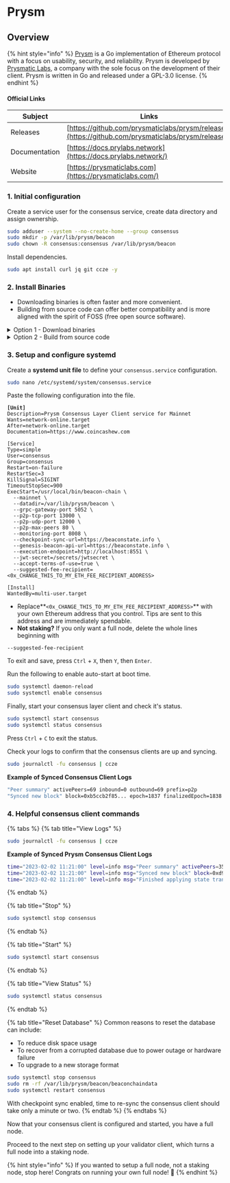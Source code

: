 # Prysm

## Overview

{% hint style="info" %}
[Prysm](https://github.com/prysmaticlabs/prysm) is a Go implementation of Ethereum protocol with a focus on usability, security, and reliability. Prysm is developed by [Prysmatic Labs](https://prysmaticlabs.com), a company with the sole focus on the development of their client. Prysm is written in Go and released under a GPL-3.0 license.
{% endhint %}

#### Official Links

| Subject       | Links                                                                                              |
| ------------- | -------------------------------------------------------------------------------------------------- |
| Releases      | [https://github.com/prysmaticlabs/prysm/releases](https://github.com/prysmaticlabs/prysm/releases) |
| Documentation | [https://docs.prylabs.network](https://docs.prylabs.network/)                                      |
| Website       | [https://prysmaticlabs.com](https://prysmaticlabs.com/)                                            |

### 1. Initial configuration

Create a service user for the consensus service, create data directory and assign ownership.

```bash
sudo adduser --system --no-create-home --group consensus
sudo mkdir -p /var/lib/prysm/beacon
sudo chown -R consensus:consensus /var/lib/prysm/beacon
```

Install dependencies.

```bash
sudo apt install curl jq git ccze -y
```

### 2. Install Binaries

* Downloading binaries is often faster and more convenient.
* Building from source code can offer better compatibility and is more aligned with the spirit of FOSS (free open source software).

<details>

<summary>Option 1 - Download binaries</summary>

Run the following to automatically download the latest binaries.

```bash
cd $HOME
prysm_version=$(curl -f -s https://prysmaticlabs.com/releases/latest)
file_beacon=beacon-chain-${prysm_version}-linux-amd64
file_validator=validator-${prysm_version}-linux-amd64
curl -f -L "https://prysmaticlabs.com/releases/${file_beacon}" -o beacon-chain
curl -f -L "https://prysmaticlabs.com/releases/${file_validator}" -o validator
chmod +x beacon-chain validator
```

Install the binaries.

<pre class="language-bash"><code class="lang-bash"><strong>sudo mv beacon-chain validator /usr/local/bin
</strong></code></pre>

</details>

<details>

<summary>Option 2 - Build from source code</summary>

Install Go dependencies

```bash
wget -O go.tar.gz https://go.dev/dl/go1.22.2.linux-amd64.tar.gz
sudo rm -rf /usr/local/go && sudo tar -C /usr/local -xzf go.tar.gz
echo export PATH=$PATH:/usr/local/go/bin >> $HOME/.bashrc
source $HOME/.bashrc
```

Verify Go is properly installed by checking the version and cleanup files.

```bash
go version
rm go.tar.gz
```

Install build dependencies.

```bash
sudo apt-get update
sudo apt install build-essential git
```

Build the binaries.

```bash
mkdir -p ~/git
cd ~/git
git clone https://github.com/prysmaticlabs/prysm.git
cd prysm
git fetch --tags
RELEASETAG=$(curl -s https://api.github.com/repos/prysmaticlabs/prysm/releases/latest | jq -r .tag_name)
git checkout tags/$RELEASETAG
go build -o=./build/beacon-chain ./cmd/beacon-chain
go build -o=./build/validator ./cmd/validator
```

Install the binaries.

```shell
sudo cp $HOME/git/prysm/build/beacon-chain /usr/local/bin
sudo cp $HOME/git/prysm/build/validator /usr/local/bin
```

</details>

### **3. Setup and configure systemd**

Create a **systemd unit file** to define your `consensus.service` configuration.

```bash
sudo nano /etc/systemd/system/consensus.service
```

Paste the following configuration into the file.

<pre class="language-bash"><code class="lang-bash"><strong>[Unit]
</strong>Description=Prysm Consensus Layer Client service for Mainnet
Wants=network-online.target
After=network-online.target
Documentation=https://www.coincashew.com

[Service]
Type=simple
User=consensus
Group=consensus
Restart=on-failure
RestartSec=3
KillSignal=SIGINT
TimeoutStopSec=900
ExecStart=/usr/local/bin/beacon-chain \
  --mainnet \
  --datadir=/var/lib/prysm/beacon \
  --grpc-gateway-port 5052 \
  --p2p-tcp-port 13000 \
  --p2p-udp-port 12000 \
  --p2p-max-peers 80 \
  --monitoring-port 8008 \
  --checkpoint-sync-url=https://beaconstate.info \
  --genesis-beacon-api-url=https://beaconstate.info \
  --execution-endpoint=http://localhost:8551 \
  --jwt-secret=/secrets/jwtsecret \
  --accept-terms-of-use=true \
  --suggested-fee-recipient=&#x3C;0x_CHANGE_THIS_TO_MY_ETH_FEE_RECIPIENT_ADDRESS>

[Install]
WantedBy=multi-user.target
</code></pre>

* Replace**`<0x_CHANGE_THIS_TO_MY_ETH_FEE_RECIPIENT_ADDRESS>`** with your own Ethereum address that you control. Tips are sent to this address and are immediately spendable.
* **Not staking?** If you only want a full node, delete the whole lines beginning with

```
--suggested-fee-recipient
```

To exit and save, press `Ctrl` + `X`, then `Y`, then `Enter`.

Run the following to enable auto-start at boot time.

```bash
sudo systemctl daemon-reload
sudo systemctl enable consensus
```

Finally, start your consensus layer client and check it's status.

```bash
sudo systemctl start consensus
sudo systemctl status consensus
```

Press `Ctrl` + `C` to exit the status.

Check your logs to confirm that the consensus clients are up and syncing.

```bash
sudo journalctl -fu consensus | ccze
```

**Example of Synced Consensus Client Logs**

```bash
"Peer summary" activePeers=69 inbound=0 outbound=69 prefix=p2p
"Synced new block" block=0xb5ccb2f85... epoch=1837 finalizedEpoch=1838 finalizedRoot=0x1dce0... prefix=blockchain slot=21338 "Finished applying state transition" attestations=128 payloadHash=0x000000000000 prefix=blockchain slot=2138 syncBitsCount=213 txCount=0"terminal difficulty has not been reached yet" latestDifficulty=10000000 prefix=powchain terminalDifficulty=10000000
```

### 4. Helpful consensus client commands

{% tabs %}
{% tab title="View Logs" %}
```bash
sudo journalctl -fu consensus | ccze
```

**Example of Synced Prysm Consensus Client Logs**

```bash
time="2023-02-02 11:21:00" level=info msg="Peer summary" activePeers=35 inbound=10 outbound=25 prefix=p2p
time="2023-02-02 11:21:00" level=info msg="Synced new block" block=0xd9ddeza1289... epoch=11795 finalizedEpoch=111794 finalizedRoot=0x462e3275... prefix=blockchain slot=31205
time="2023-02-02 11:21:00" level=info msg="Finished applying state transition" attestations=64 payloadHash=0x000000000000 prefix=blockchain slot=31205 syncBitsCount=209 txCount=0
```
{% endtab %}

{% tab title="Stop" %}
```bash
sudo systemctl stop consensus
```
{% endtab %}

{% tab title="Start" %}
```bash
sudo systemctl start consensus
```
{% endtab %}

{% tab title="View Status" %}
```bash
sudo systemctl status consensus
```
{% endtab %}

{% tab title="Reset Database" %}
Common reasons to reset the database can include:

* To reduce disk space usage
* To recover from a corrupted database due to power outage or hardware failure
* To upgrade to a new storage format

```bash
sudo systemctl stop consensus
sudo rm -rf /var/lib/prysm/beacon/beaconchaindata
sudo systemctl restart consensus
```

With checkpoint sync enabled, time to re-sync the consensus client should take only a minute or two.
{% endtab %}
{% endtabs %}

Now that your consensus client is configured and started, you have a full node.

Proceed to the next step on setting up your validator client, which turns a full node into a staking node.

{% hint style="info" %}
If you wanted to setup a full node, not a staking node, stop here! Congrats on running your own full node! :tada:
{% endhint %}
